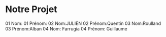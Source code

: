 # Notre Projet

01 Nom: 
01 Prénom:
02 Nom:JULIEN
02 Prénom:Quentin
03 Nom:Roulland
03 Prénom:Alban
04 Nom: Farrugia
04 Prénom: Guillaume
